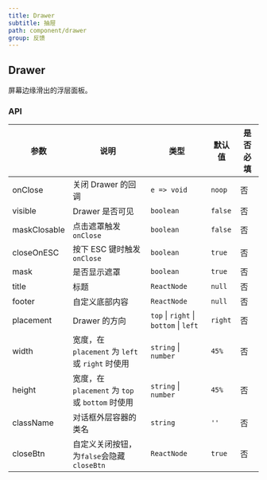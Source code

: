 ```yaml
---
title: Drawer
subtitle: 抽屉
path: component/drawer
group: 反馈
---
```


## Drawer

屏幕边缘滑出的浮层面板。

### API

| 参数         | 说明                                             | 类型                                   | 默认值  | 是否必填 |
| ------------ | ------------------------------------------------ | -------------------------------------- | ------- | -------- |
| onClose      | 关闭 Drawer 的回调                               | `e => void`                            | `noop`  | 否       |
| visible      | Drawer 是否可见                                  | `boolean`                              | `false` | 否       |
| maskClosable | 点击遮罩触发`onClose`                            | `boolean`                              | `false` | 否       |
| closeOnESC   | 按下 ESC 键时触发`onClose`                       | `boolean`                              | `true`  | 否       |
| mask         | 是否显示遮罩                                     | `boolean`                              | `true`  | 否       |
| title        | 标题                                             | `ReactNode`                            | `null`  | 否       |
| footer       | 自定义底部内容                                   | `ReactNode`                            | `null`  | 否       |
| placement    | Drawer 的方向                                    | `top` \| `right` \| `bottom` \| `left` | `right` | 否       |
| width        | 宽度，在 `placement` 为 `left` 或 `right` 时使用 | `string` \| `number`                   | `45%`   | 否       |
| height       | 宽度，在 `placement` 为 `top` 或 `bottom` 时使用 | `string` \| `number`                   | `45%`   | 否       |
| className    | 对话框外层容器的类名                             | `string`                               | `''`    | 否       |
| closeBtn     | 自定义关闭按钮，为`false`会隐藏`closeBtn`        | `ReactNode`                            | `true`  | 否       |
